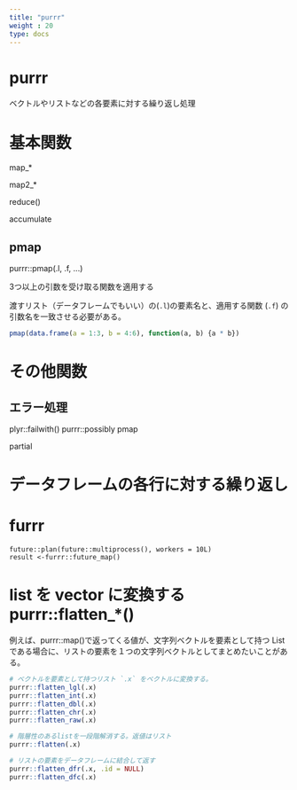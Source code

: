 ```yaml
---
title: "purrr"
weight : 20
type: docs
---
```



# purrr

ベクトルやリストなどの各要素に対する繰り返し処理

# 基本関数


map_*

map2_*

reduce()

accumulate 


## pmap

purrr::pmap(.l, .f, ...)

3つ以上の引数を受け取る関数を適用する

渡すリスト（データフレームでもいい）の(`.l`)の要素名と、適用する関数 (`.f`) の引数名を一致させる必要がある。

```r
pmap(data.frame(a = 1:3, b = 4:6), function(a, b) {a * b})
```

# その他関数

## エラー処理

plyr::failwith()
purrr::possibly
pmap

partial





# データフレームの各行に対する繰り返し









# furrr

```
future::plan(future::multiprocess(), workers = 10L)
result <-furrr::future_map()
```


# list を vector に変換する purrr::flatten_*()

例えば、purrr::map()で返ってくる値が、文字列ベクトルを要素として持つ List である場合に、リストの要素を１つの文字列ベクトルとしてまとめたいことがある。



```r
# ベクトルを要素として持つリスト `.x` をベクトルに変換する。
purrr::flatten_lgl(.x)
purrr::flatten_int(.x)
purrr::flatten_dbl(.x)
purrr::flatten_chr(.x)
purrr::flatten_raw(.x)

# 階層性のあるlistを一段階解消する。返値はリスト
purrr::flatten(.x)

# リストの要素をデータフレームに結合して返す
purrr::flatten_dfr(.x, .id = NULL)
purrr::flatten_dfc(.x)
```








